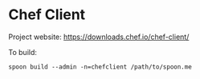# Chef Client

Project website: https://downloads.chef.io/chef-client/

To build: 

    spoon build --admin -n=chefclient /path/to/spoon.me